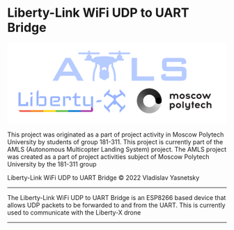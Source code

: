 # Liberty-Link WiFi UDP to UART Bridge

![Logo](/git_images/logo_book.png "Logo")

This project was originated as a part of project activity in Moscow Polytech University by students of group 181-311.
This project is currently part of the AMLS (Autonomous Multicopter Landing System) project. The AMLS project was created as a part of project activities subject of Moscow Polytech University by the 181-311 group

Liberty-Link WiFi UDP to UART Bridge © 2022 Vladislav Yasnetsky

----------

The Liberty-Link WiFi UDP to UART Bridge is an ESP8266 based device that allows UDP packets to be forwarded to and from the UART. This is currently used to communicate with the Liberty-X drone

----------
